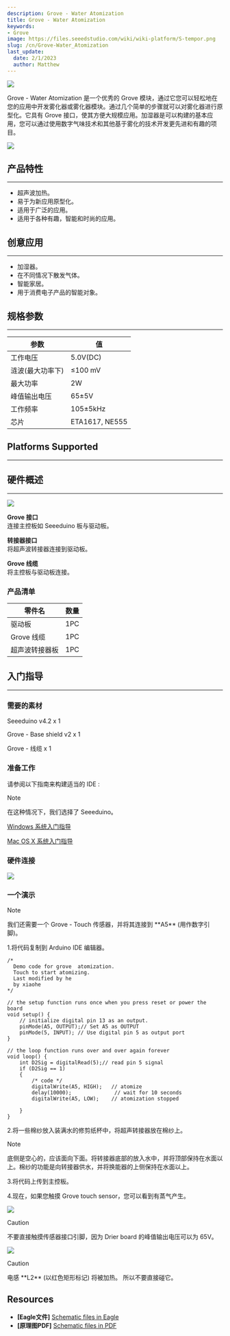 ```yaml
---
description: Grove - Water Atomization
title: Grove - Water Atomization
keywords:
- Grove
image: https://files.seeedstudio.com/wiki/wiki-platform/S-tempor.png
slug: /cn/Grove-Water_Atomization
last_update:
  date: 2/1/2023
  author: Matthew
---
```


<!-- ---
name: Grove - Water Atomization
category: Actuator
bzurl: https://seeedstudio.com/Grove-Water-Atomization-v1.0-p-2542.html
oldwikiname: Grove_-_Water_Atomization
prodimagename: Water_Atomization_product_1200.jpg
wikiurl: http://wiki.seeedstudio.com/cn/Grove-Water_Atomization
sku: 101020090
tags: grove_digital, io_5v, plat_duino
--- -->



![](https://files.seeedstudio.com/wiki/Grove-Water_Atomization/img/Water_Atomization_product_1200.jpg)

Grove - Water Atomization 是一个优秀的 Grove 模块，通过它您可以轻松地在您的应用中开发雾化器或雾化器模块。通过几个简单的步骤就可以对雾化器进行原型化。它具有 Grove 接口，使其方便大规模应用。加湿器是可以构建的基本应用，您可以通过使用数字气味技术和其他基于雾化的技术开发更先进和有趣的项目。

[![](https://files.seeedstudio.com/wiki/wiki_chinese/docs/images/click_to_buy.PNG)](https://item.taobao.com/item.htm?spm=a230r.1.14.15.4d11ba7cm9BTVl&id=531586572094&ns=1&abbucket=1#detail)

## 产品特性
--------

-   超声波加热。
-   易于为新应用原型化。
-   适用于广泛的应用。
-   适用于各种有趣，智能和时尚的应用。

<!-- !!!Tip
    关于 Grove 模块的更多信息请点击 [Grove System](http://wiki.seeedstudio.com/cn/Grove_System/) -->

## 创意应用
-----------------

-   加湿器。
-   在不同情况下散发气体。
-   智能家居。
-   用于消费电子产品的智能对象。

## 规格参数
--------------

| 参数            | 值          |
|----------------------|----------------|
| 工作电压    | 5.0V(DC)       |
| 涟波(最大功率下) | ≤100 mV        |
| 最大功率            | 2W             |
| 峰值输出电压  | 65±5V          |
| 工作频率  | 105±5kHz       |
| 芯片                | ETA1617, NE555 |

## Platforms Supported
-------------------

## 硬件概述
-----------------

![](https://files.seeedstudio.com/wiki/Grove-Water_Atomization/img/Water_Atomization_hardware_overview_1200.jpg)

**Grove 接口**   
连接主控板如 Seeeduino 板与驱动板。

**转接器接口**   
将超声波转接器连接到驱动板。

**Grove 线缆**   
将主控板与驱动板连接。

### **产品清单**

| 零件名                  | 数量 |
|-----------------------------|----------|
| 驱动板                | 1PC      |
| Grove 线缆                  | 1PC      |
| 超声波转接器板 | 1PC      |

## 入门指导
-----------

### **需要的素材**

Seeeduino v4.2 x 1

Grove - Base shield v2 x 1

Grove - 线缆 x 1

### **准备工作**

请参阅以下指南来构建适当的 IDE :

<div class="admonition note">
<p class="admonition-title">Note</p>
在这种情况下，我们选择了 Seeeduino。
</div>

[Windows 系统入门指导](/Seeeduino_v4.2#Getting_Started_on_Windows)

[Mac OS X 系统入门指导](/Seeeduino_v4.2#Getting_Started_on_Mac_OS_X)

### **硬件连接**

![](https://files.seeedstudio.com/wiki/Grove-Water_Atomization/img/Water_Atomization_hardware_connection.jpg)

### **一个演示**

<div class="admonition note">
<p class="admonition-title">Note</p>
我们还需要一个 Grove - Touch 传感器，并将其连接到 **A5** (用作数字引脚)。
</div>

1.将代码复制到 Arduino IDE 编辑器。

```
/*
  Demo code for grove  atomization.
  Touch to start atomizing.
  Last modified by he
  by xiaohe
*/

// the setup function runs once when you press reset or power the board
void setup() {
    // initialize digital pin 13 as an output.
    pinMode(A5, OUTPUT);// Set A5 as OUTPUT
    pinMode(5, INPUT); // Use digital pin 5 as output port
}

// the loop function runs over and over again forever
void loop() {
    int D2Sig = digitalRead(5);// read pin 5 signal
    if (D2Sig == 1)
    {
        /* code */
        digitalWrite(A5, HIGH);   // atomize
        delay(10000);              // wait for 10 seconds
        digitalWrite(A5, LOW);    // atomization stopped

    }
}
```

2.将一些棉纱放入装满水的修剪纸杯中，将超声转接器放在棉纱上。

<div class="admonition note">
<p class="admonition-title">Note</p>
底侧是空心的，应该面向下面。将转接器底部的放入水中，并将顶部保持在水面以上。棉纱的功能是向转接器供水，并将换能器的上侧保持在水面以上。
</div>

3.将代码上传到主控板。

4.现在，如果您触摸 Grove touch sensor，您可以看到有蒸气产生。

![](https://files.seeedstudio.com/wiki/Grove-Water_Atomization/img/Water_Atomization_hardware_connection.jpg)

<div class="admonition caution">
<p class="admonition-title">Caution</p>
不要直接触摸传感器接口引脚，因为 Drier board 的峰值输出电压可以为 65V。
</div>

![](https://files.seeedstudio.com/wiki/Grove-Water_Atomization/img/High_voltage_warning_600.jpg)

<div class="admonition caution">
<p class="admonition-title">Caution</p>
电感 **L2** (以红色矩形标记) 将被加热。 所以不要直接碰它。
</div>


Resources
---------

- **[Eagle文件]** [Schematic files in Eagle](https://files.seeedstudio.com/wiki/Grove-Water_Atomization/res/Schematic_file_in_Eagle.zip)
- **[原理图PDF]** [Schematic files in PDF](https://files.seeedstudio.com/wiki/Grove-Water_Atomization/res/Schematic_file_in_PDF.zip)


<!-- This Markdown file was created from http://www.seeedstudio.com/wiki/Grove_-_Water_Atomization -->
